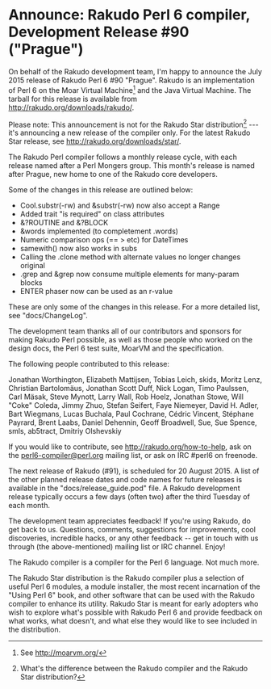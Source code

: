 # Announce: Rakudo Perl 6 compiler, Development Release #90 ("Prague")

On behalf of the Rakudo development team, I'm happy to announce the July
2015 release of Rakudo Perl 6 #90 "Prague". Rakudo is an implementation of
Perl 6 on the Moar Virtual Machine[^1] and the Java Virtual Machine. The
tarball for this release is available from <http://rakudo.org/downloads/rakudo/>.

Please note: This announcement is not for the Rakudo Star
distribution[^2] --- it's announcing a new release of the compiler
only. For the latest Rakudo Star release, see
<http://rakudo.org/downloads/star/>.

The Rakudo Perl compiler follows a monthly release cycle, with each
release named after a Perl Mongers group. This month's release is named after
Prague, new home to one of the Rakudo core developers.

Some of the changes in this release are outlined below:

* Cool.substr(-rw) and &substr(-rw) now also accept a Range
* Added trait "is required" on class attributes
* &?ROUTINE and &?BLOCK
* &words implemented (to completement .words)
* Numeric comparison ops (== > etc) for DateTimes
* samewith() now also works in subs
* Calling the .clone method with alternate values no longer changes original
* .grep and &grep now consume multiple elements for many-param blocks
* ENTER phaser now can be used as an r-value

These are only some of the changes in this release. For a more
detailed list, see "docs/ChangeLog".

The development team thanks all of our contributors and sponsors for
making Rakudo Perl possible, as well as those people who worked on
the design docs, the Perl 6 test suite, MoarVM and the specification.

The following people contributed to this release:

Jonathan Worthington, Elizabeth Mattijsen, Tobias Leich, skids, Moritz Lenz,
Christian Bartolomäus, Jonathan Scott Duff, Nick Logan, Timo Paulssen,
Carl Mäsak, Steve Mynott, Larry Wall, Rob Hoelz, Jonathan Stowe,
Will "Coke" Coleda, Jimmy Zhuo, Stefan Seifert, Faye Niemeyer, David H. Adler,
Bart Wiegmans, Lucas Buchala, Paul Cochrane, Cédric Vincent, Stéphane Payrard,
Brent Laabs, Daniel Dehennin, Geoff Broadwell, Sue, Sue Spence, smls, ab5tract,
Dmitriy Olshevskiy

If you would like to contribute, see <http://rakudo.org/how-to-help>,
ask on the <perl6-compiler@perl.org> mailing list, or ask on IRC #perl6
on freenode.

The next release of Rakudo (#91), is scheduled for 20 August 2015.
A list of the other planned release dates and code names for future
releases is available in the "docs/release_guide.pod" file. A Rakudo
development release typically occurs a few days (often two) after the
third Tuesday of each month.

The development team appreciates feedback! If you're using Rakudo, do
get back to us. Questions, comments, suggestions for improvements, cool
discoveries, incredible hacks, or any other feedback -- get in touch with
us through (the above-mentioned) mailing list or IRC channel. Enjoy!

[^1]: See <http://moarvm.org/>

[^2]: What's the difference between the Rakudo compiler and the Rakudo
Star distribution?

The Rakudo compiler is a compiler for the Perl 6 language.
Not much more.

The Rakudo Star distribution is the Rakudo compiler plus a selection
of useful Perl 6 modules, a module installer, the most recent
incarnation of the "Using Perl 6" book, and other software that can
be used with the Rakudo compiler to enhance its utility.  Rakudo Star
is meant for early adopters who wish to explore what's possible with
Rakudo Perl 6 and provide feedback on what works, what doesn't, and
what else they would like to see included in the distribution.

